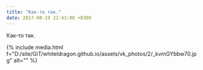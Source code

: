 ```yaml
---
title: "Как-то так."
date: 2017-08-19 22:43:00 +0300
---
```


Как-то так.

{% include media.html f="D:/site/GiT/whiteldragon.github.io/assets/vk_photos/2/_kvmGYbbw70.jpg" alt="" %}
